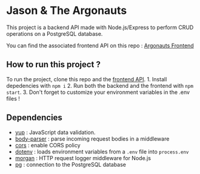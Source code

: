 # Jason & The Argonauts

This project is a backend API made with Node.js/Express to perform CRUD operations on a PostgreSQL database.

You can find the associated frontend API on this repo :  [Argonauts Frontend](https://github.com/kimlesieur/argonauts-frontend)

## How to run this project ? 

To run the project, clone this repo and the [frontend API](https://github.com/kimlesieur/argonauts-frontend).
    1. Install depedencies with `npm i`
    2. Run both the backend and the frontend with `npm start`. 
    3. Don't forget to customize your environment variables in the .env files !

## Dependencies

- [yup](https://www.npmjs.com/package/yup) : JavaScript data validation.
- [body-parser](https://www.npmjs.com/package/body-parser) : parse incoming request bodies in a middleware
- [cors](https://www.npmjs.com/package/cors) : enable CORS policy
- [dotenv](https://www.npmjs.com/package/dotenv) :  loads environment variables from a `.env` file into `process.env`
- [morgan](https://www.npmjs.com/package/morgan) : HTTP request logger middleware for Node.js
- [pg](https://www.npmjs.com/package/pg) : connection to the PostgreSQL database